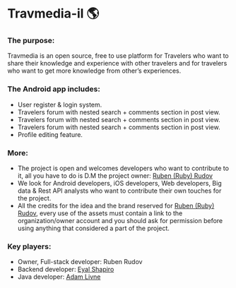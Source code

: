 # Travmedia-il :earth_americas:

### The purpose: ###

Travmedia is an open source, free to use platform for Travelers who want to share their knowledge 
and experience with other travelers and for travelers who want to get more knowledge from other’s experiences.

### The Android app includes: ###

*	User register & login system.
*	Travelers forum with nested search + comments section in post view.
* Travelers forum with nested search + comments section in post view.
* Travelers forum with nested search + comments section in post view.
* Profile editing feature.

### More: ###

* The project is open and welcomes developers who want to contribute to it, all you have to do is D.M the project owner: [Ruben (Ruby) Rudov](https://www.github.com/rubenrudov)
* We look for Android developers, iOS developers, Web developers, Big data & Rest API analysts who want to contribute their own touches for the project.
* All the credits for the idea and the brand reserved for [Ruben (Ruby) Rudov](https://www.github.com/rubenrudov), every use of the assets must contain a link to the organization/owner account and you should ask for permission before using anything that considered a part of the project.


### Key players: ###

* Owner, Full-stack developer: Ruben Rudov
* Backend developer: [Eyal Shapiro](https://github.com/Nitrogen777/)
* Java developer: [Adam Livne](https://github.com/adamal92/)
